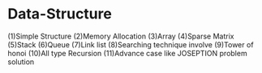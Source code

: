# Data-Structure
(1)Simple Structure
(2)Memory Allocation
(3)Array 
(4)Sparse Matrix
(5)Stack
(6)Queue
(7)Link list
(8)Searching technique involve
(9)Tower of honoi
(10)All type Recursion
(11)Advance case like JOSEPTION problem solution
